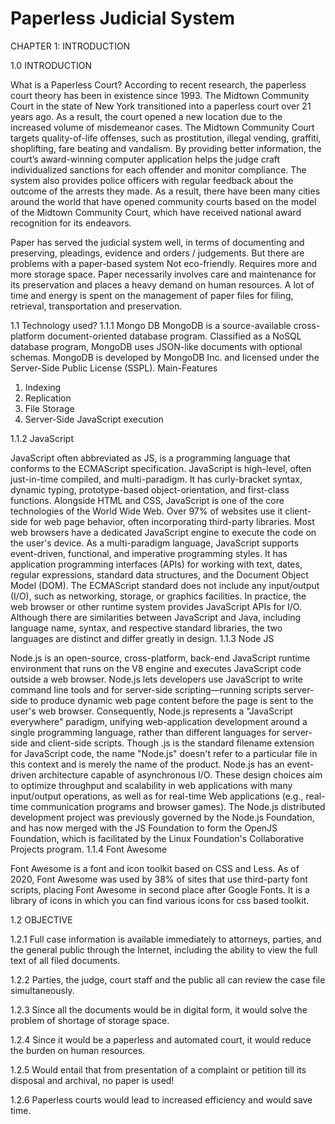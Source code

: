 # Paperless Judicial System
CHAPTER 1: INTRODUCTION


1.0	INTRODUCTION 

What is a Paperless Court? 
According to recent research, the paperless court theory has been in existence since 1993. The Midtown Community Court in the state of New York transitioned into a paperless court over 21 years ago. As a result, the court opened a new location due to the increased volume of misdemeanor cases. The Midtown Community Court targets quality-of-life offenses, such as prostitution, illegal vending, graffiti, shoplifting, fare beating and vandalism. By providing better information, the court’s award-winning computer application helps the judge craft individualized sanctions for each offender and monitor compliance. The system also provides police officers with regular feedback about the outcome of the arrests they made. As a result, there have been many cities around the world that have opened community courts based on the model of the Midtown Community Court, which have received national award recognition for its endeavors.

Paper has served the judicial system well, in terms of documenting and preserving, pleadings, evidence and orders / judgements. But there are problems with a paper-based system Not eco-friendly. Requires more and more storage space. Paper necessarily involves care and maintenance for its preservation and places a heavy demand on human resources. A lot of time and energy is spent on the management of paper files for filing, retrieval, transportation and preservation. 

1.1 Technology used? 
1.1.1 Mongo DB 
MongoDB is a source-available cross-platform document-oriented database program. Classified as a NoSQL database program, MongoDB uses JSON-like documents with optional schemas. MongoDB is developed by MongoDB Inc. and licensed under the Server-Side Public License (SSPL).
Main-Features
1.	Indexing
2.	Replication
3.	File Storage
4.	Server-Side JavaScript execution

1.1.2	JavaScript

JavaScript often abbreviated as JS, is a programming language that conforms to the ECMAScript specification. JavaScript is high-level, often just-in-time compiled, and multi-paradigm. It has curly-bracket syntax, dynamic typing, prototype-based object-orientation, and first-class functions.
Alongside HTML and CSS, JavaScript is one of the core technologies of the World Wide Web. Over 97% of websites use it client-side for web page behavior, often incorporating third-party libraries. Most web browsers have a dedicated JavaScript engine to execute the code on the user's device.
As a multi-paradigm language, JavaScript supports event-driven, functional, and imperative programming styles. It has application programming interfaces (APIs) for working with text, dates, regular expressions, standard data structures, and the Document Object Model (DOM).
The ECMAScript standard does not include any input/output (I/O), such as networking, storage, or graphics facilities. In practice, the web browser or other runtime system provides JavaScript APIs for I/O.
Although there are similarities between JavaScript and Java, including language name, syntax, and respective standard libraries, the two languages are distinct and differ greatly in design.
1.1.3	Node JS

Node.js is an open-source, cross-platform, back-end JavaScript runtime environment that runs on the V8 engine and executes JavaScript code outside a web browser. Node.js lets developers use JavaScript to write command line tools and for server-side scripting—running scripts server-side to produce dynamic web page content before the page is sent to the user's web browser. Consequently, Node.js represents a "JavaScript everywhere" paradigm, unifying web-application development around a single programming language, rather than different languages for server-side and client-side scripts.
Though .js is the standard filename extension for JavaScript code, the name "Node.js" doesn't refer to a particular file in this context and is merely the name of the product. Node.js has an event-driven architecture capable of asynchronous I/O. These design choices aim to optimize throughput and scalability in web applications with many input/output operations, as well as for real-time Web applications (e.g., real-time communication programs and browser games).
The Node.js distributed development project was previously governed by the Node.js Foundation, and has now merged with the JS Foundation to form the OpenJS Foundation, which is facilitated by the Linux Foundation's Collaborative Projects program.
1.1.4	Font Awesome

Font Awesome is a font and icon toolkit based on CSS and Less. As of 2020, Font Awesome was used by 38% of sites that use third-party font scripts, placing Font Awesome in second place after Google Fonts.
It is a library of icons in which you can find various icons for css based toolkit.

1.2 OBJECTIVE
          
1.2.1   Full case information is available immediately to attorneys, parties, and the general public through the Internet, including the ability to view the full text of all filed documents. 

1.2.2   Parties, the judge, court staff and the public all can        review the case file simultaneously.

1.2.3   Since all the documents would be in digital form, it would solve the problem of shortage of storage space.

1.2.4	  Since it would be a paperless and automated court, it would reduce the burden on human resources.

1.2.5	  Would entail that from presentation of a complaint or petition till its disposal and archival, no paper is used!

1.2.6	  Paperless courts would lead to increased efficiency and would save time.

